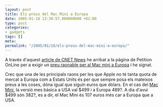 ```yaml
---
layout: post
title: Els preus del Mac Mini a Europa
date: 2005-01-18 13:38:57.000000000 +01:00
type: post
categories:
- gadgets
tags: []
meta:
permalink: "/2005/01/18/els-preus-del-mac-mini-a-europa/"
---
```

A través d'aquest [article de CNET News](http://news.com.com/European+Mac+fans+call+Mac+Mini+pricing+unfair/2100-1041_3-5539290.html) he arribat a la pàgina de Petition OnLine per a exigir un [preu raonable per al Mac mini a Europa](http://www.petitiononline.com/MacmiEU/petition.html) i he signat.

Crec que una de les principals raons per les que Apple no té tanta quota de mercat a Europa com a Estats Units és per que sempre posa els mateixos preus a les coses, dóna igual que siguin euros que dòlars. En el cas del [Mac Mini](http://www.apple.com/macmini/), la versió mes bàsica a USA val $499 i a Europa 489?. A dia d'avui $499 són 382?, es a dir, el Mac Mini és 107 euros més car a Europa que a USA.

